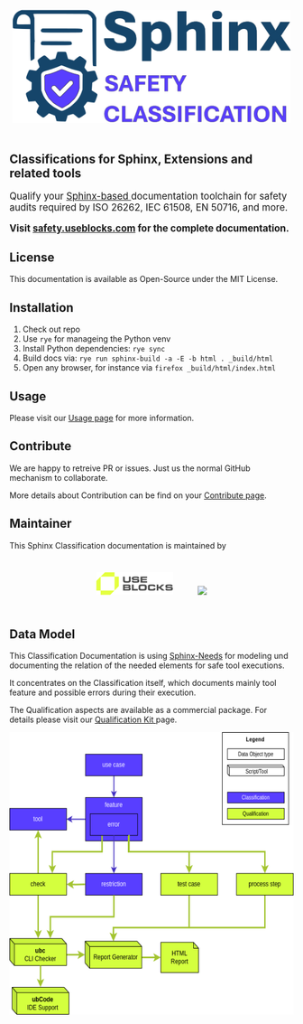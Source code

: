 <a href="https://useblocks.com">
<img style="height: 200px; margin: 20px 5px" src="_static/logo_sphinx_classification_light.png"></a>

## Classifications for Sphinx, Extensions and related tools


<p style="font-size: 1.2em;">Qualify your <a href="https://sphinx-doc.org">Sphinx-based </a> documentation toolchain for safety audits required by ISO 26262, IEC 61508, EN 50716, and more.</p>

<p style="font-size: 1.2em; font-weight:700">
Visit
<a href="https://safety.useblocks.com">safety.useblocks.com</a>
for the complete documentation.
<p>

## License
This documentation is available as Open-Source under 
the MIT License. 

## Installation

1. Check out repo
2. Use `rye` for manageing the Python venv
3. Install Python dependencies: `rye sync`
4. Build docs via: `rye run sphinx-build -a -E -b html . _build/html`
5. Open any browser, for instance via `firefox _build/html/index.html`

## Usage
Please visit our [Usage page](https://safety.useblocks.com/usage/index.html) for more information.

## Contribute
We are happy to retreive PR or issues.
Just us the normal GitHub mechanism to collaborate. 

More details about Contribution can be find on your
[Contribute page](https://safety.useblocks.com/usage/contribute.html).

## Maintainer
This Sphinx Classification documentation is
maintained by
<div style="padding: 5px 20px;text-align:center">
<a href="https://useblocks.com">
<img style="height: 40px;margin: 20px" src="_static/useblocks_logo.png"></a>
<a href="https://innotecsafety.com/">
<img style="height: 50px;margin: 20px" src="https://innotecsafety.com/wp-content/uploads/2024/10/innotec-logo-tuv-austria-group-e1728416243598-1.png"></a>
</div>

## Data Model
This Classification Documentation 
is using [Sphinx-Needs](https://sphinx-needs.com)
for modeling und documenting the relation of the needed
elements for safe tool executions.

It concentrates on the Classification itself, which
documents mainly tool feature and possible errors during
their execution.

The Qualification aspects are available as a commercial package.
For details please visit our [Qualification Kit ](https://safety.useblocks.com/usage/qualification.html)page.


<a href="https://useblocks.com">
<img style="height: 500px;" src="_static/sphinx-safety_classi_qualification.drawio.png"></a>
